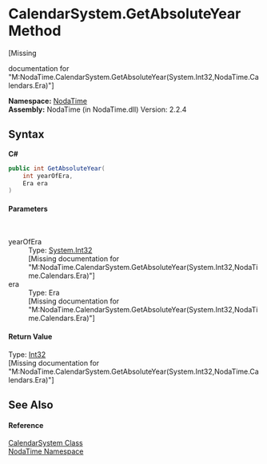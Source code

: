 # CalendarSystem.GetAbsoluteYear Method 
 

\[Missing <summary> documentation for "M:NodaTime.CalendarSystem.GetAbsoluteYear(System.Int32,NodaTime.Calendars.Era)"\]

**Namespace:**&nbsp;<a href="N_NodaTime">NodaTime</a><br />**Assembly:**&nbsp;NodaTime (in NodaTime.dll) Version: 2.2.4

## Syntax

**C#**<br />
``` C#
public int GetAbsoluteYear(
	int yearOfEra,
	Era era
)
```


#### Parameters
&nbsp;<dl><dt>yearOfEra</dt><dd>Type: <a href="http://msdn2.microsoft.com/en-us/library/td2s409d" target="_blank">System.Int32</a><br />\[Missing <param name="yearOfEra"/> documentation for "M:NodaTime.CalendarSystem.GetAbsoluteYear(System.Int32,NodaTime.Calendars.Era)"\]</dd><dt>era</dt><dd>Type: Era<br />\[Missing <param name="era"/> documentation for "M:NodaTime.CalendarSystem.GetAbsoluteYear(System.Int32,NodaTime.Calendars.Era)"\]</dd></dl>

#### Return Value
Type: <a href="http://msdn2.microsoft.com/en-us/library/td2s409d" target="_blank">Int32</a><br />\[Missing <returns> documentation for "M:NodaTime.CalendarSystem.GetAbsoluteYear(System.Int32,NodaTime.Calendars.Era)"\]

## See Also


#### Reference
<a href="T_NodaTime_CalendarSystem">CalendarSystem Class</a><br /><a href="N_NodaTime">NodaTime Namespace</a><br />